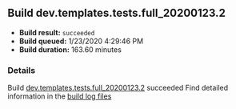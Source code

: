 ## Build dev.templates.tests.full_20200123.2
- **Build result:** `succeeded`
- **Build queued:** 1/23/2020 4:29:46 PM
- **Build duration:** 163.60 minutes
### Details
Build [dev.templates.tests.full_20200123.2](https://winappstudio.visualstudio.com/web/build.aspx?pcguid=a4ef43be-68ce-4195-a619-079b4d9834c2&builduri=vstfs%3a%2f%2f%2fBuild%2fBuild%2f32655) succeeded
Find detailed information in the [build log files]()
